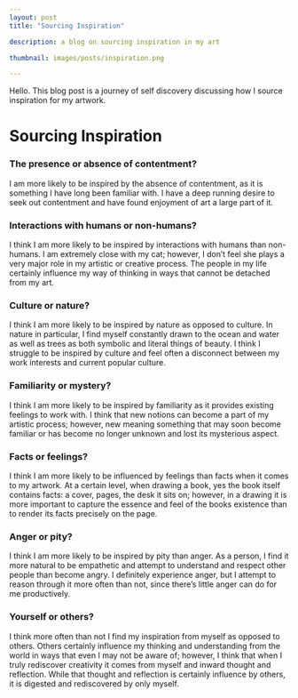 ```yaml
---
layout: post
title: "Sourcing Inspiration"

description: a blog on sourcing inspiration in my art

thumbnail: images/posts/inspiration.png

---
```

Hello. This blog post is a journey of self discovery discussing how I source inspiration for my artwork.

# Sourcing Inspiration

### The presence or absence of contentment?
I am more likely to be inspired by the absence of contentment, as it is something I have long been familiar with. I have a deep running desire to seek out contentment and have found enjoyment of art a large part of it.

### Interactions with humans or non-humans?
I think I am more likely to be inspired by interactions with humans than non-humans. I am extremely close with my cat; however, I don’t feel she plays a very major role in my artistic or creative process. The people in my life certainly influence my way of thinking in ways that cannot be detached from my art.

### Culture or nature?
I think I am more likely to be inspired by nature as opposed to culture. In nature in particular, I find myself constantly drawn to the ocean and water as well as trees as both symbolic and literal things of beauty. I think I struggle to be inspired by culture and feel often a disconnect between my work interests and current popular culture.

### Familiarity or mystery?
I think I am more likely to be inspired by familiarity as it provides existing feelings to work with. I think that new notions can become a part of my artistic process; however, new meaning something that may soon become familiar or has become no longer unknown and lost its mysterious aspect.

### Facts or feelings?
I think I am more likely to be influenced by feelings than facts when it comes to my artwork. At a certain level, when drawing a book, yes the book itself contains facts: a cover, pages, the desk it sits on; however, in a drawing it is more important to capture the essence and feel of the books existence than to render its facts precisely on the page.

### Anger or pity?
I think I am more likely to be inspired by pity than anger. As a person, I find it more natural to be empathetic and attempt to understand and respect other people than become angry. I definitely experience anger, but I attempt to reason through it more often than not, since there’s little anger can do for me productively.

### Yourself or others?
I think more often than not I find my inspiration from myself as opposed to others. Others certainly influence my thinking and understanding from the world in ways that even I may not be aware of; however, I think that when I truly rediscover creativity it comes from myself and inward thought and reflection. While that thought and reflection is certainly influence by others, it is digested and rediscovered by only myself.
